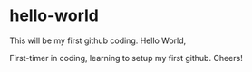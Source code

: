 # hello-world
This will be my first github coding.
Hello World,

First-timer in coding, learning to setup my first github. Cheers!
